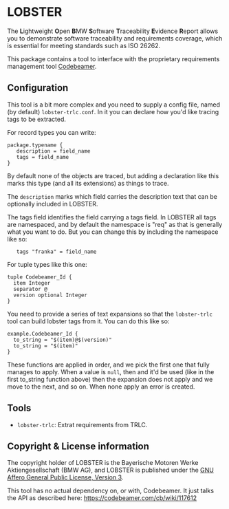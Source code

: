 # LOBSTER

The **L**ightweight **O**pen **B**MW **S**oftware **T**raceability
**E**vidence **R**eport allows you to demonstrate software traceability
and requirements coverage, which is essential for meeting standards
such as ISO 26262.

This package contains a tool to interface with the proprietary
requirements management tool
[Codebeamer](https://intland.com/codebeamer).

## Configuration

This tool is a bit more complex and you need to supply a config file,
named (by default) `lobster-trlc.conf`. In it you can declare how
you'd like tracing tags to be extracted.

For record types you can write:

```
package.typename {
   description = field_name
   tags = field_name
}
```

By default none of the objects are traced, but adding a declaration
like this marks this type (and all its extensions) as things to trace.

The `description` marks which field carries the description text that
can be optionally included in LOBSTER.

The tags field identifies the field carrying a tags field. In LOBSTER
all tags are namespaced, and by default the namespace is "req" as that
is generally what you want to do. But you can change this by including
the namespace like so:

```
   tags "franka" = field_name
```

For tuple types like this one:

```
tuple Codebeamer_Id {
  item Integer
  separator @
  version optional Integer
}
```

You need to provide a series of text expansions so that the
`lobster-trlc` tool can build lobster tags from it. You can do this
like so:

```
example.Codebeamer_Id {
  to_string = "$(item)@$(version)"
  to_string = "$(item)"
}
```

These functions are applied in order, and we pick the first one that
fully manages to apply. When a value is `null`, then and it'd be used
(like in the first to_string function above) then the expansion does
not apply and we move to the next, and so on. When none apply an error
is created.

## Tools

* `lobster-trlc`: Extrat requirements from TRLC.

## Copyright & License information

The copyright holder of LOBSTER is the Bayerische Motoren Werke
Aktiengesellschaft (BMW AG), and LOBSTER is published under the [GNU
Affero General Public License, Version 3](../LICENSE.md).

This tool has no actual dependency on, or with, Codebeamer. It just
talks the API as described here: https://codebeamer.com/cb/wiki/117612
